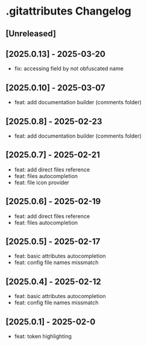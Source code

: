 <!-- Keep a Changelog guide -> https://keepachangelog.com -->

# .gitattributes Changelog

## [Unreleased]

## [2025.0.13] - 2025-03-20

- fix: accessing field by not obfuscated name

## [2025.0.10] - 2025-03-07

- feat: add documentation builder (comments folder)

## [2025.0.8] - 2025-02-23

- feat: add documentation builder (comments folder)

## [2025.0.7] - 2025-02-21

- feat: add direct files reference
- feat: files autocompletion
- feat: file icon provider

## [2025.0.6] - 2025-02-19

- feat: add direct files reference
- feat: files autocompletion

## [2025.0.5] - 2025-02-17

- feat: basic attributes autocompletion
- feat: config file names missmatch

## [2025.0.4] - 2025-02-12

- feat: basic attributes autocompletion
- feat: config file names missmatch

## [2025.0.1] - 2025-02-0

- feat: token highlighting
